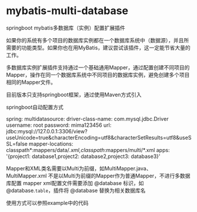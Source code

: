 # mybatis-multi-database
springboot mybatis多数据库（实例）配置扩展插件

如果你的系统有多个项目的数据库实例都在一个数据库系统中（数据源），并且所需要的功能类型。如果你也在用MyBatis，建议尝试该插件，这一定能节省大量的工作。

多数据库实例扩展插件支持通过一个基础通用Mapper，通过配置创建不同项目的Mapper，操作在同一个数据库系统中不同项目的数据库实例，避免创建多个项目相同的Mapper文件。

目前版本只支持springboot框架，通过使用Maven方式引入

springboot自动配置方式

spring:
  multidatasource:
    driver-class-name: com.mysql.jdbc.Driver
    username: root
    password: mima123456
    url: jdbc:mysql://127.0.0.1:3306/view?useUnicode=true&characterEncoding=utf8&characterSetResults=utf8&useSSL=false
    mapper-locations: classpath*:mappers/data/*.xml,classpath*:mappers/multi/*.xml
    apps: '{project1: database1,project2: database2,project3: database3}'

Mapper和XML类名需要以Multi为前缀，如MultiMapper.java、MultiMapper.xml
不是以Multi为前缀的Mapper作为普通Mapper，不进行多数据库配置
mapper xml配置文件需要添加 @database 标识，如 @database.`table`，插件将 @database 替换为相关数据库名

使用方式可以参照example中的代码
